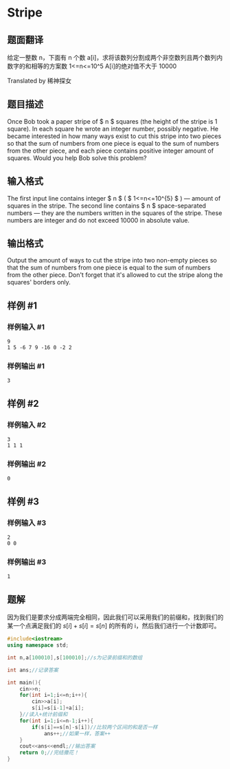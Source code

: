 # Stripe

## 题面翻译

给定一整数 n，下面有 n 个数 a[i]，求将该数列分割成两个非空数列且两个数列内数字的和相等的方案数
1<=n<=10^5
A[i]的绝对值不大于 10000

Translated by 稀神探女

## 题目描述

Once Bob took a paper stripe of $ n $ squares (the height of the stripe is 1 square). In each square he wrote an integer number, possibly negative. He became interested in how many ways exist to cut this stripe into two pieces so that the sum of numbers from one piece is equal to the sum of numbers from the other piece, and each piece contains positive integer amount of squares. Would you help Bob solve this problem?

## 输入格式

The first input line contains integer $ n $ ( $ 1<=n<=10^{5} $ ) — amount of squares in the stripe. The second line contains $ n $ space-separated numbers — they are the numbers written in the squares of the stripe. These numbers are integer and do not exceed 10000 in absolute value.

## 输出格式

Output the amount of ways to cut the stripe into two non-empty pieces so that the sum of numbers from one piece is equal to the sum of numbers from the other piece. Don't forget that it's allowed to cut the stripe along the squares' borders only.

## 样例 #1

### 样例输入 #1

```
9
1 5 -6 7 9 -16 0 -2 2
```

### 样例输出 #1

```
3
```

## 样例 #2

### 样例输入 #2

```
3
1 1 1
```

### 样例输出 #2

```
0
```

## 样例 #3

### 样例输入 #3

```
2
0 0
```

### 样例输出 #3

```
1
```

## 题解
因为我们是要求分成两端完全相同，因此我们可以采用我们的前缀和，找到我们的某一个点满足我们的 $s[i]+s[i]=s[n]$
的所有的 i，然后我们进行一个计数即可。

```cpp
#include<iostream>
using namespace std;

int n,a[100010],s[100010];//s为记录前缀和的数组

int ans;//记录答案

int main(){
    cin>>n;
    for(int i=1;i<=n;i++){
        cin>>a[i];
        s[i]=s[i-1]+a[i];
    }//读入+统计前缀和
    for(int i=1;i<=n-1;i++){
        if(s[i]==s[n]-s[i])//比较两个区间的和是否一样
            ans++;//如果一样，答案++
    }
    cout<<ans<<endl;//输出答案
    return 0;//完结撒花！
}
```
